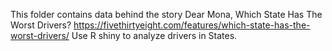 This folder contains data behind the story Dear Mona, Which State Has The Worst Drivers? https://fivethirtyeight.com/features/which-state-has-the-worst-drivers/
Use R shiny to analyze drivers in States.
